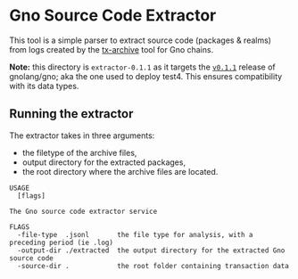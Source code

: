 # Gno Source Code Extractor

This tool is a simple parser to extract source code (packages & realms) from logs created by the [tx-archive](https://github.com/gnolang/tx-archive) tool for Gno chains.

**Note:** this directory is `extractor-0.1.1` as it targets the [`v0.1.1`](https://github.com/gnolang/gno/releases/tag/v0.1.1)
release of gnolang/gno; aka the one used to deploy test4. This ensures
compatibility with its data types.

## Running the extractor

The extractor takes in three arguments:
- the filetype of the archive files,
- output directory for the extracted packages,
- the root directory where the archive files are located.

```
USAGE
  [flags]

The Gno source code extractor service

FLAGS
  -file-type  .jsonl       the file type for analysis, with a preceding period (ie .log)
  -output-dir ./extracted  the output directory for the extracted Gno source code
  -source-dir .            the root folder containing transaction data
```

